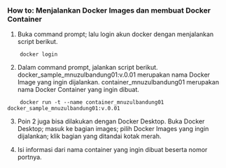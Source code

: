 ### How to: Menjalankan Docker Images dan membuat Docker Container

1.	Buka command prompt; lalu login akun docker dengan menjalankan script berikut.

```
    docker login
```

2. Dalam command prompt, jalankan script berikut. docker_sample_mnuzulbandung01:v.0.01 merupakan nama Docker Image yang ingin dijalankan. container_mnuzulbandung01 merupakan nama Docker Container yang ingin dibuat.

```
    docker run -t --name container_mnuzulbandung01 docker_sample_mnuzulbandung01:v.0.01
```

3.	Poin 2 juga bisa dilakukan dengan Docker Desktop. Buka Docker Desktop; masuk ke bagian images; pilih Docker Images yang ingin dijalankan; klik bagian yang ditandai kotak merah.

4. Isi informasi dari nama container yang ingin dibuat beserta nomor portnya.
